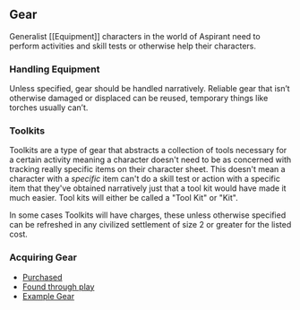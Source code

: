 ## Gear
Generalist [[Equipment]] characters in the world of Aspirant need to perform activities and skill tests or otherwise help their characters. 

### Handling Equipment
Unless specified, gear should be handled narratively. Reliable gear that isn’t otherwise damaged or displaced can be reused, temporary things like torches usually can’t.

### Toolkits
Toolkits are a type of gear that abstracts a collection of tools necessary for a certain activity meaning a character doesn't need to be as concerned with tracking really specific items on their character sheet. This doesn't mean a character with a *specific* item can't do a skill test or action with a specific item that they've obtained narratively just that a tool kit would have made it much easier. Tool kits will either be called a "Tool Kit" or "Kit". 

In some cases Toolkits will have charges, these unless otherwise specified can be refreshed in any civilized settlement of size 2 or greater for the listed cost.

### Acquiring Gear
* [Purchased](Services#Buying%20[Gear](Gear))
* [Found through play](Equipment#Looting)
* [Example Gear](Example-Gear)